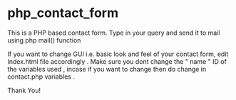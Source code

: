 # php_contact_form
This is a PHP based contact form. Type in your query and send it to mail using php mail() function 

If you want to change GUI i.e. basic look and feel of your contact form, edit Index.html file accordingly .
Make sure you dont change the " name " ID of the variables used , incase if you want to change then do change in contact.php variables .


Thank You!
